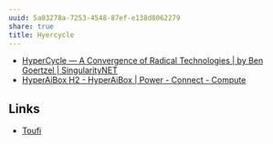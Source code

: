 ```yaml
---
uuid: 5a03278a-7253-4548-87ef-e138d8062279
share: true
title: Hyercycle
---
```

* [HyperCycle — A Convergence of Radical Technologies | by Ben Goertzel | SingularityNET](https://blog.singularitynet.io/hypercycle-a-convergence-of-radical-technologies-c59aeb83ab3)
* [HyperAiBox H2 - HyperAiBox | Power - Connect - Compute](https://hyperaibox.com/product/hyperaibox-h2/)

## Links

* [Toufi](/Toufi)
